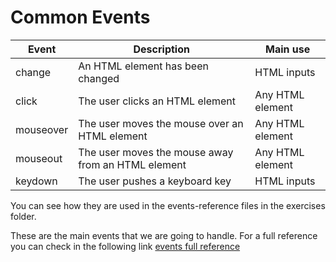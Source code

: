 # Common Events
| Event | Description | Main use |
|--|--|--|
| change | An HTML element has been changed | HTML inputs |
| click | The user clicks an HTML element | Any HTML element |
| mouseover | The user moves the mouse over an HTML element | Any HTML element |
| mouseout | The user moves the mouse away from an HTML element | Any HTML element |
| keydown | The user pushes a keyboard key | HTML inputs |

You can see how they are used in the events-reference files in the exercises folder.

These are the main events that we are going to handle. For a full reference you can check in the following link [events full reference](https://www.w3schools.com/jsref/dom_obj_event.asp)
